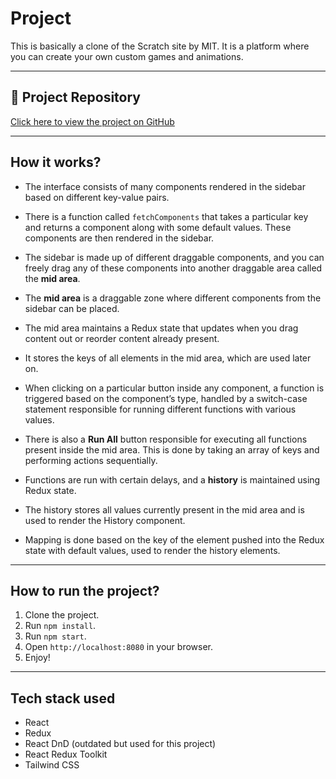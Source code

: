 # Project

This is basically a clone of the Scratch site by MIT. It is a platform where you can create your own custom games and animations.

---
## 🔗 Project Repository

[Click here to view the project on GitHub](https://github.com/Danishk23/Juspay-assessment-danishk.git)

---
## How it works?

- The interface consists of many components rendered in the sidebar based on different key-value pairs.
- There is a function called `fetchComponents` that takes a particular key and returns a component along with some default values. These components are then rendered in the sidebar.
- The sidebar is made up of different draggable components, and you can freely drag any of these components into another draggable area called the **mid area**.

- The **mid area** is a draggable zone where different components from the sidebar can be placed.
- The mid area maintains a Redux state that updates when you drag content out or reorder content already present.
- It stores the keys of all elements in the mid area, which are used later on.
- When clicking on a particular button inside any component, a function is triggered based on the component’s type, handled by a switch-case statement responsible for running different functions with various values.

- There is also a **Run All** button responsible for executing all functions present inside the mid area. This is done by taking an array of keys and performing actions sequentially.
- Functions are run with certain delays, and a **history** is maintained using Redux state.
- The history stores all values currently present in the mid area and is used to render the History component.
- Mapping is done based on the key of the element pushed into the Redux state with default values, used to render the history elements.

---

## How to run the project?

1. Clone the project.
2. Run `npm install`.
3. Run `npm start`.
4. Open `http://localhost:8080` in your browser.
5. Enjoy!

---

## Tech stack used

- React
- Redux
- React DnD (outdated but used for this project)
- React Redux Toolkit
- Tailwind CSS
